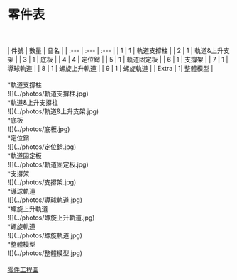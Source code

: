 # 零件表
</br>
</br>
| 件號 | 數量 | 品名 | 
| :--- | :--- | :--- | 
| 1 | 1 | 軌道支撐柱 |
| 2 | 1 | 軌道&上升支架 |
| 3 | 1 | 底板 |
| 4 | 4 | 定位銷 |
| 5 | 1 | 軌道固定板 |
| 6 | 1 | 支撐架 |
| 7 | 1 | 導球軌道 |
| 8 | 1 | 螺旋上升軌道 |
| 9 | 1 | 螺旋軌道 |
| Extra | 1| 整體模型 |
</br>
</br>
*軌道支撐柱
</br>
![](../photos/軌道支撐柱.jpg)
</br>
*軌道&上升支撐柱
</br>
![](../photos/軌道&上升支架.jpg)
</br>
*底板
</br>
![](../photos/底板.jpg)
</br>
*定位銷
</br>
![](../photos/定位銷.jpg)
</br>
*軌道固定板
</br>
![](../photos/軌道固定板.jpg)
</br>
*支撐架
</br>
![](../photos/支撐架.jpg)
</br>
*導球軌道
</br>
![](../photos/導球軌道.jpg)
</br>
*螺旋上升軌道
</br>
![](../photos/螺旋上升軌道.jpg)
</br>
*螺旋軌道
</br>
![](../photos/螺旋軌道.jpg)
</br>
*整體模型
</br>
![](../photos/整體模型.jpg)
</br>
</br>
<a href="https://github.com/s40523117/cd2018/issues/5">零件工程圖</a>
